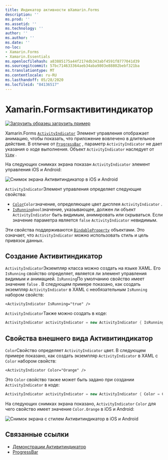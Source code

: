 ```yaml
---
title: Индикатор активности вXamarin.Forms
description: ''
ms.prod: ''
ms.assetid: ''
ms.technology: ''
author: ''
ms.author: ''
ms.date: ''
no-loc:
- Xamarin.Forms
- Xamarin.Essentials
ms.openlocfilehash: a83885175a44f2174db343abf4591f8777041d39
ms.sourcegitcommit: 57bc714633364aeb34aba9803e88802bebf321ba
ms.translationtype: MT
ms.contentlocale: ru-RU
ms.lasthandoff: 05/28/2020
ms.locfileid: "84136517"
---
```

# <a name="xamarinforms-activityindicator"></a>Xamarin.Formsактивитиндикатор
[![Загрузить образец](~/media/shared/download.png) загрузить пример](https://docs.microsoft.com/samples/xamarin/xamarin-forms-samples/userinterface-activityindicatordemos/)

Xamarin.Forms [`ActivityIndicator`](xref:Xamarin.Forms.ActivityIndicator) Элемент управления отображает анимацию, чтобы показать, что приложение вовлечено в длительное действие. В отличие от [`ProgressBar`](xref:Xamarin.Forms.ProgressBar) , параметр `ActivityIndicator` не дает указания о ходе выполнения. Объект `ActivityIndicator` наследует от [`View`](xref:Xamarin.Forms.View) .

На следующих снимках экрана показан `ActivityIndicator` элемент управления iOS и Android:

![Снимок экрана Активитиндикатор в iOS и Android](activityindicator-images/activityindicators-default.png "Снимок экрана Активитиндикатор в iOS и Android")

`ActivityIndicator`Элемент управления определяет следующие свойства:

* [`Color`](xref:Xamarin.Forms.ActivityIndicator.Color)`Color`значение, определяющее цвет дисплея `ActivityIndicator` .
* [`IsRunning`](xref:Xamarin.Forms.ActivityIndicator.IsRunning)`bool`значение, указывающее, должен ли объект `ActivityIndicator` быть видимым, анимировать или скрываться. Если значение параметра является `false` `ActivityIndicator` невидимым.

Эти свойства поддерживаются [`BindableProperty`](xref:Xamarin.Forms.BindableProperty) объектами. Это означает, что `ActivityIndicator` можно использовать стиль и цель привязок данных.

## <a name="create-an-activityindicator"></a>Создание Активитиндикатор

`ActivityIndicator`Экземпляр класса можно создать на языке XAML. Его `IsRunning` свойство определяет, является ли элемент управления видимым и анимацией. `IsRunning`По умолчанию свойство имеет значение `false` . В следующем примере показано, как создать экземпляр `ActivityIndicator` в XAML с необязательным `IsRunning` набором свойств:

```xaml
<ActivityIndicator IsRunning="true" />
```

`ActivityIndicator`Также можно создать в коде:

```csharp
ActivityIndicator activityIndicator = new ActivityIndicator { IsRunning = true };
```

## <a name="activityindicator-appearance-properties"></a>Свойства внешнего вида Активитиндикатор

`Color`Свойство определяет `ActivityIndicator` цвет. В следующем примере показано, как создать экземпляр `ActivityIndicator` в XAML с `Color` набором свойств:

```xaml
<ActivityIndicator Color="Orange" />
```

Это `Color` свойство также может быть задано при создании `ActivityIndicator` в коде:

```csharp
ActivityIndicator activityIndicator = new ActivityIndicator { Color = Color.Orange };
```

На следующих снимках экрана показано, `ActivityIndicator` `Color` для чего свойство имеет значение `Color.Orange` в iOS и Android:

![Снимок экрана с стилем Активитиндикатор в iOS и Android](activityindicator-images/activityindicators-styled.png "Снимок экрана с стилем Активитиндикатор в iOS и Android")

## <a name="related-links"></a>Связанные ссылки

* [Демонстрации Активитиндикатор](https://docs.microsoft.com/samples/xamarin/xamarin-forms-samples/userinterface-activityindicatordemos/)
* [ProgressBar](~/xamarin-forms/user-interface/progressbar.md)
